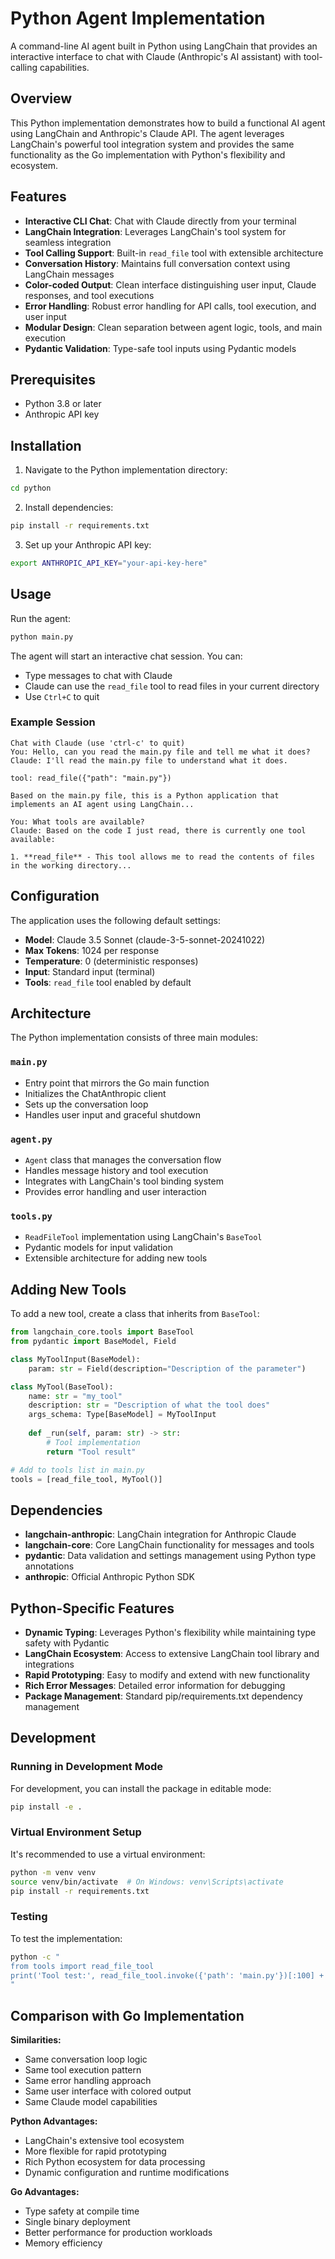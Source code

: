 # Python Agent Implementation

A command-line AI agent built in Python using LangChain that provides an interactive interface to chat with Claude (Anthropic's AI assistant) with tool-calling capabilities.

## Overview

This Python implementation demonstrates how to build a functional AI agent using LangChain and Anthropic's Claude API. The agent leverages LangChain's powerful tool integration system and provides the same functionality as the Go implementation with Python's flexibility and ecosystem.

## Features

- **Interactive CLI Chat**: Chat with Claude directly from your terminal
- **LangChain Integration**: Leverages LangChain's tool system for seamless integration
- **Tool Calling Support**: Built-in `read_file` tool with extensible architecture
- **Conversation History**: Maintains full conversation context using LangChain messages
- **Color-coded Output**: Clean interface distinguishing user input, Claude responses, and tool executions
- **Error Handling**: Robust error handling for API calls, tool execution, and user input
- **Modular Design**: Clean separation between agent logic, tools, and main execution
- **Pydantic Validation**: Type-safe tool inputs using Pydantic models

## Prerequisites

- Python 3.8 or later
- Anthropic API key

## Installation

1. Navigate to the Python implementation directory:
```bash
cd python
```

2. Install dependencies:
```bash
pip install -r requirements.txt
```

3. Set up your Anthropic API key:
```bash
export ANTHROPIC_API_KEY="your-api-key-here"
```

## Usage

Run the agent:
```bash
python main.py
```

The agent will start an interactive chat session. You can:
- Type messages to chat with Claude
- Claude can use the `read_file` tool to read files in your current directory
- Use `Ctrl+C` to quit

### Example Session
```
Chat with Claude (use 'ctrl-c' to quit)
You: Hello, can you read the main.py file and tell me what it does?
Claude: I'll read the main.py file to understand what it does.

tool: read_file({"path": "main.py"})

Based on the main.py file, this is a Python application that implements an AI agent using LangChain...

You: What tools are available?
Claude: Based on the code I just read, there is currently one tool available:

1. **read_file** - This tool allows me to read the contents of files in the working directory...
```

## Configuration

The application uses the following default settings:
- **Model**: Claude 3.5 Sonnet (claude-3-5-sonnet-20241022)
- **Max Tokens**: 1024 per response
- **Temperature**: 0 (deterministic responses)
- **Input**: Standard input (terminal)
- **Tools**: `read_file` tool enabled by default

## Architecture

The Python implementation consists of three main modules:

### `main.py`
- Entry point that mirrors the Go main function
- Initializes the ChatAnthropic client
- Sets up the conversation loop
- Handles user input and graceful shutdown

### `agent.py`
- `Agent` class that manages the conversation flow
- Handles message history and tool execution
- Integrates with LangChain's tool binding system
- Provides error handling and user interaction

### `tools.py`
- `ReadFileTool` implementation using LangChain's `BaseTool`
- Pydantic models for input validation
- Extensible architecture for adding new tools

## Adding New Tools

To add a new tool, create a class that inherits from `BaseTool`:

```python
from langchain_core.tools import BaseTool
from pydantic import BaseModel, Field

class MyToolInput(BaseModel):
    param: str = Field(description="Description of the parameter")

class MyTool(BaseTool):
    name: str = "my_tool"
    description: str = "Description of what the tool does"
    args_schema: Type[BaseModel] = MyToolInput
    
    def _run(self, param: str) -> str:
        # Tool implementation
        return "Tool result"

# Add to tools list in main.py
tools = [read_file_tool, MyTool()]
```

## Dependencies

- **langchain-anthropic**: LangChain integration for Anthropic Claude
- **langchain-core**: Core LangChain functionality for messages and tools
- **pydantic**: Data validation and settings management using Python type annotations
- **anthropic**: Official Anthropic Python SDK

## Python-Specific Features

- **Dynamic Typing**: Leverages Python's flexibility while maintaining type safety with Pydantic
- **LangChain Ecosystem**: Access to extensive LangChain tool library and integrations
- **Rapid Prototyping**: Easy to modify and extend with new functionality
- **Rich Error Messages**: Detailed error information for debugging
- **Package Management**: Standard pip/requirements.txt dependency management

## Development

### Running in Development Mode

For development, you can install the package in editable mode:

```bash
pip install -e .
```

### Virtual Environment Setup

It's recommended to use a virtual environment:

```bash
python -m venv venv
source venv/bin/activate  # On Windows: venv\Scripts\activate
pip install -r requirements.txt
```

### Testing

To test the implementation:

```bash
python -c "
from tools import read_file_tool
print('Tool test:', read_file_tool.invoke({'path': 'main.py'})[:100] + '...')
"
```

## Comparison with Go Implementation

**Similarities:**
- Same conversation loop logic
- Same tool execution pattern
- Same error handling approach
- Same user interface with colored output
- Same Claude model capabilities

**Python Advantages:**
- LangChain's extensive tool ecosystem
- More flexible for rapid prototyping
- Rich Python ecosystem for data processing
- Dynamic configuration and runtime modifications

**Go Advantages:**
- Type safety at compile time
- Single binary deployment
- Better performance for production workloads
- Memory efficiency 
